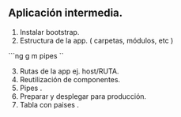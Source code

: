 
## Aplicación intermedia.

1. Instalar bootstrap.
2. Estructura de la app. ( carpetas, módulos, etc )

```ng g m pipes ``


3. Rutas de la app  ej. host/RUTA. 
4. Reutilización de componentes.
5. Pipes .   
6. Preparar y desplegar para producción.
6. Tabla con paises .